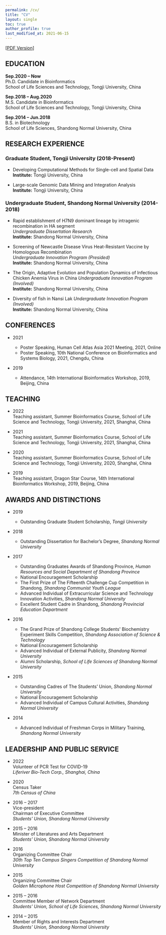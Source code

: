 ```yaml
---
permalink: /cv/
title: "CV"
layout: single
toc: true
author_profile: true
last_modified_at: 2021-06-15
---
```


[[PDF Version](/assets/pdf/cv/CV_XinDong.pdf)]

## EDUCATION

**Sep.2020 – Now**  
Ph.D. Candidate in Bioinformatics  
School of Life Sciences and Technology, Tongji University, China  
<!-- **Advisors:** Dr. Chenfei Wang & Dr. Xiaole Shirley Liu  -->

**Sep.2018 – Aug.2020**  
M.S. Candidate in Bioinformatics  
School of Life Sciences and Technology, Tongji University, China  
<!-- **Advisors:** Dr. Xiaole Shirley Liu & Dr. Xiaoyan Zhang & Dr. Zhiping Weng  -->

**Sep.2014 – Jun.2018**  
B.S. in Biotechnology  
School of Life Sciences, Shandong Normal University, China  
<!-- **Advisor:** Dr. Chengqiang He   -->

## RESEARCH EXPERIENCE

### Graduate Student, Tongji University (2018-Present)

- Developing Computational Methods for Single-cell and Spatial Data  
**Institute:** Tongji University, China  
<!-- **Advisors:** Dr. Chenfei Wang & Dr. Xiaole Shirley Liu  -->  

- Large-scale Genomic Data Mining and Integration Analysis  
**Institute:** Tongji University, China  
<!-- **Advisor:** Dr. Xiaole Shirley Liu & Dr. Clifford Meyer  --> 

### Undergraduate Student, Shandong Normal University (2014-2018)

- Rapid establishment of H7N9 dominant lineage by intragenic recombination in HA segment  
*Undergraduate Dissertation Research*  
**Institute:** Shandong Normal University, China  
<!-- **Advisor:** Dr. Chengqiang He  -->

- Screening of Newcastle Disease Virus Heat-Resistant Vaccine by Homologous Recombination  
*Undergraduate Innovation Program (Presided)*  
**Institute:** Shandong Normal University, China  
<!-- **Advisor:** Dr. Chengqiang He -->

- The Origin, Adaptive Evolution and Population Dynamics of Infectious Chicken Anemia Virus in China
*Undergraduate Innovation Program (Involved)*  
**Institute:** Shandong Normal University, China  
<!-- **Advisor:** Dr. Chengqiang He -->

- Diversity of fish in Nansi Lak
*Undergraduate Innovation Program (Involved)*  
**Institute:** Shandong Normal University, China  
<!-- **Advisors:** Dr. Rongshu Fu & Dr. Mingsheng Miao -->

## CONFERENCES

- 2021
  - Poster Speaking, Human Cell Atlas Asia 2021 Meeting, 2021, Online  
  - Poster Speaking, 10th National Conference on Bioinformatics and Systems Biology, 2021, Chengdu, China

- 2019  
  - Attendance, 14th International Bioinformatics Workshop, 2019, Beijing, China

## TEACHING

- 2022  
Teaching assistant, Summer Bioinformatics Course, School of Life Science and Technology, Tongji University, 2021, Shanghai, China

- 2021  
Teaching assistant, Summer Bioinformatics Course, School of Life Science and Technology, Tongji University, 2021, Shanghai, China

- 2020  
Teaching assistant, Summer Bioinformatics Course, School of Life Science and Technology, Tongji University, 2020, Shanghai, China

- 2019  
Teaching assistant, Dragon Star Course, 14th International Bioinformatics Workshop, 2019, Beijing, China

## AWARDS AND DISTINCTIONS

- 2019
  - Outstanding Graduate Student Scholarship, *Tongji University*

- 2018
  - Outstanding Dissertation for Bachelor’s Degree, *Shandong Normal University*  

- 2017  
  - Outstanding Graduates Awards of Shandong Province, *Human Resources and Social Department of Shandong Province*  
  - National Encouragement Scholarship  
  - The First Prize of The Fifteenth Challenge Cup Competition in Shandong, *Shandong Communist Youth League*  
  - Advanced Individual of Extracurricular Science and Technology Innovation Activities, *Shandong Normal University*  
  - Excellent Student Cadre in Shandong, *Shandong Provincial Education Department*  

- 2016
  - The Grand Prize of Shandong College Students' Biochemistry Experiment Skills Competition, *Shandong Association of Science & Technology*  
  - National Encouragement Scholarship  
  - Advanced Individual of External Publicity, *Shandong Normal University*  
  - Alumni Scholarship, *School of Life Sciences of Shandong Normal University*  

- 2015
  - Outstanding Cadres of The Students’ Union, *Shandong Normal University*  
  - National Encouragement Scholarship  
  - Advanced Individual of Campus Cultural Activities, *Shandong Normal University*  

- 2014
  - Advanced Individual of Freshman Corps in Military Training, *Shandong Normal University*  

## LEADERSHIP AND PUBLIC SERVICE

- 2022  
Volunteer of PCR Test for COVID-19  
*Liferiver Bio-Tech Corp., Shanghai, China*

- 2020  
Census Taker  
*7th Census of China*  

- 2016 – 2017  
Vice-president  
Chairman of Executive Committee  
*Students’ Union, Shandong Normal University*

- 2015 – 2016  
Minister of Literatures and Arts Department  
*Students’ Union, Shandong Normal University*

- 2016  
Organizing Committee Chair  
*30th Top Ten Campus Singers Competition of Shandong Normal University*

- 2015  
Organizing Committee Chair  
*Golden Microphone Host Competition of Shandong Normal University*

- 2015 – 2016  
Committee Member of Network Department  
*Students’ Union, School of Life Sciences, Shandong Normal University*

- 2014 – 2015  
Member of Rights and Interests Department  
*Students’ Union, Shandong Normal University*
